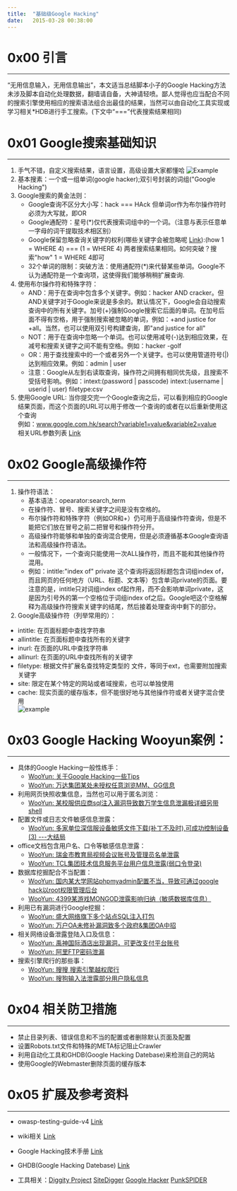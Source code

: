 ```yaml
---
title:  "基础级Google Hacking"
date:   2015-03-28 00:38:00
---
```


# 0x00 引言 #

---

“无用信息输入，无用信息输出”，本文适当总结脚本小子的Google Hacking方法未涉及脚本自动化处理数据，翻墙请自备，大神请轻喷。鄙人觉得也应当配合不同的搜索引擎使用相应的搜索语法组合出最佳的结果，当然可以由自动化工具实现或学习相关\*HDB进行手工搜索。(下文中“===”代表搜索结果相同)

<!--more-->

# 0x01 Google搜索基础知识  #

---

1. 手气不错，自定义搜索结果，语言设置，高级设置大家都懂哈 
![Example](http://ojyzyrhpd.bkt.clouddn.com/20150328/1.png)
2. 基本搜素：一个或一组单词(google hacker);双引号封装的词组("Google Hacking")
3. Google搜索的黄金法则： 
    * Google查询不区分大小写：hack === HAck 但单词or作为布尔操作符时必须为大写就，即OR 
    * Google通配符：星号(\*)仅代表搜索词组中的一个词。（注意与表示任意单一字母的词干提取技术相区别）
    * Google保留忽略查询关键字的权利(哪些关键字会被忽略呢 [Link](https://code.google.com/p/stop-words/)):(how 1 = WHERE 4) === (1 = WHERE 4) 两者搜索结果相同。如何突破？搜索"how" 1 = WHERE 4即可  
    * 32个单词的限制：突破方法：使用通配符(*)来代替某些单词。Google不认为通配符是一个查询项，这使得我们能够稍稍扩展查询. 
4. 使用布尔操作符和特殊字符： 
    * AND：用于在查询中包含多个关键字。例如：hacker AND cracker。但AND关键字对于Google来说是多余的。默认情况下，Google会自动搜索查询中的所有关键字。加号(+)强制Google搜索它后面的单词。在加号后面不得有空格，用于强制搜索被忽略的单词，例如：+and justice for +all。当然，也可以使用双引号构建查询，即"and justice for all" 
    * NOT：用于在查询中忽略一个单词。也可以使用减号(-)达到相应效果，在减号和搜索关键字之间不能有空格。例如：hacker -golf 
    * OR：用于查找搜索中的一个或者另外一个关键字。也可以使用管道符号(\|)达到相应效果。例如：admin \| user 
    * 注意：Google从左到右读取查询，操作符之间拥有相同优先级，且搜索不受括号影响。例如：intext:(password \| passcode) intext:(username \| userid \| user) filetype:csv 
5. 使用Google URL:
    当你提交完一个Google查询之后，可以看到相应的Google结果页面，而这个页面的URL可以用于修改一个查询的或者在以后重新使用这个查询   
    例如：www.google.com.hk/search?variable1=value&variable2=value  
    相关URL参数列表 [Link](http://ylbook.com/cms/web/gugecanshu.htm)

# 0x02 Google高级操作符 #

---

1.  操作符语法：
    * 基本语法：opearator:search_term
    * 在操作符、冒号、搜索关键字之间是没有空格的。
    * 布尔操作符和特殊字符（例如OR和+）仍可用于高级操作符查询，但是不能把它们放在冒号之前二把冒号和操作符分开。
    * 高级操作符能够和单独的查询混合使用，但是必须遵循基本Google查询语法和高级操作符语法。
    * 一般情况下，一个查询只能使用一次ALL操作符，而且不能和其他操作符混用。
    * 例如：intitle:"index of" private  这个查询将返回标题包含词组index of，而且网页的任何地方（URL、标题、文本等）包含单词private的页面。要注意的是，intitle只对词组index of起作用，而不会影响单词private，这是因为引号外的第一个空格位于词组index of之后。Google吧这个空格解释为高级操作符搜索关键字的结尾，然后接着处理查询中剩下的部分。 
2. Google高级操作符（列举常用的）：
  * intitle: 在页面标题中查找字符串
  * allintitle: 在页面标题中查找所有的关键字
  * inurl: 在页面的URL中查找字符串
  * allinurl: 在页面的URL中查找所有的关键字
  * filetype: 根据文件扩展名查找特定类型的 文件，等同于ext，也需要附加搜索关键字
  * site: 限定在某个特定的网站或者域搜索，也可以单独使用
  * cache: 现实页面的缓存版本，但不能很好地与其他操作符或者关键字混合使用   
    ![example](http://ojyzyrhpd.bkt.clouddn.com/20150328/2.png)

# 0x03 Google Hacking Wooyun案例： #

---

* 具体的Google Hacking一般性练手：
    * [WooYun: 关于Google Hacking一些Tips](http://www.wooyun.org/bugs/wooyun-2012-06968)
    * [WooYun: 万达集团某处未授权任意浏览MM、GG信息](http://www.wooyun.org/bugs/wooyun-2013-017368)
* 利用网页快照收集信息，当然也可以用于匿名浏览：
    * [WooYun: 某校服供应商sql注入漏洞导致数万学生信息泄漏极详细另带shell](http://www.wooyun.org/bugs/wooyun-2014-086085)
* 配置文件或日志文件敏感信息泄露：
    * [WooYun: 多家单位深信服设备敏感文件下载(补丁不及时),可成功控制设备  (3)  ---大结局](http://www.wooyun.org/bugs/wooyun-2013-020012)
* office文档包含用户名、口令等敏感信息泄露：
    * [WooYun: 瑞金市教育局视频会议账号及管理员名单泄露](http://www.wooyun.org/bugs/wooyun-2014-087891)
    * [WooYun: TCL集团技术信息服务平台用户信息泄露(弱口令登录)](http://www.wooyun.org/bugs/wooyun-2014-051023)
* 数据库挖掘配合不当配置：
    * [WooYun: 国内某大学网站phpmyadmin配置不当，导致可通过google hack以root权限管理后台](http://www.wooyun.org/bugs/wooyun-2014-055361)
    * [WooYun: 4399某游戏MONGOD泄露影响归纳（敏感数据库信息）](http://www.wooyun.org/bugs/wooyun-2014-085697)
* 利用已有漏洞进行Google挖掘：
    * [WooYun: 盛大网络旗下多个站点SQL注入打包](http://www.wooyun.org/bugs/wooyun-2014-067058)
    * [WooYun: 万户OA未修补漏洞致多个政府&amp;集团OA中招](http://www.wooyun.org/bugs/wooyun-2014-081513)
* 相关网络设备泄露登陆入口及信息：
    * [WooYun: 禹神国际酒店出现漏洞，可更改支付平台账号](http://www.wooyun.org/bugs/wooyun-2014-089042)
    * [WooYun: 阿里FTP密码泄漏](http://www.wooyun.org/bugs/wooyun-2012-07282)
* 搜索引擎爬行的那些事：
    * [WooYun: 搜搜 搜索引擎越权爬行](http://www.wooyun.org/bugs/wooyun-2012-08604)
    * [WooYun: 搜狗输入法泄露部分用户隐私信息](http://www.wooyun.org/bugs/wooyun-2013-024626) 

# 0x04 相关防卫措施  #

---

* 禁止目录列表、错误信息和不当的配置或者删除默认页面及配置
* 设置Robots.txt文件和特殊的META标记阻止Crawler
* 利用自动化工具和GHDB(Google Hacking Datebase)来检测自己的网站
* 使用Google的Webmaster删除页面的缓存版本 

# 0x05 扩展及参考资料  #

---

* owasp-testing-guide-v4 [Link][link0]
* wiki相关 [Link][link1]
* Google Hacking技术手册 [Link][link2]
* GHDB(Google Hacking Datebase) [Link][link3]
* 工具相关：[Diggity Project][tool0] [SiteDigger][tool1] [Google Hacker][tool2] [PunkSPIDER][tool3]

  [link0]:  http://kennel209.gitbooks.io/owasp-testing-guide-v4/content/zh/index.html
  [link1]:  http://en.wikipedia.org/wiki/Google_hacking
  [link2]:  http://baike.baidu.com/link?url=YBxKy0FR6zJnBiGTdk-z8gqw3IqvVcvx9Q0aDY3Ssta8X1wNGVQXhENenxQ1ffSokpoDrHLpGVZ9VQ_7GiMucK
  [link3]:  http://www.exploit-db.com/google-dorks/
  [tool0]:  http://www.bishopfox.com/resources/tools/google-hacking-diggity/
  [tool1]:  http://www.mcafee.com/uk/downloads/free-tools/sitedigger.aspx
  [tool2]:  http://yehg.net/lab/pr0js/files.php/googlehacker.zip
  [tool3]:  http://punkspider.hyperiongray.com/
